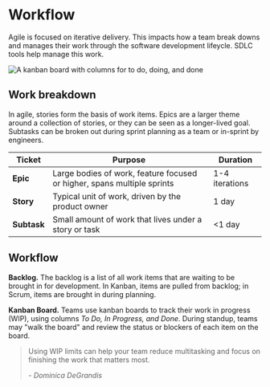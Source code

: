 # Workflow
Agile is focused on iterative delivery. This impacts how a team break downs and manages their work through the software development lifeycle. SDLC tools help manage this work.

![A kanban board with columns for to do, doing, and done](img3/agile-kanban.svg ':size=1205x483 :class=img-center')

## Work breakdown
In agile, stories form the basis of work items. Epics are a larger theme around a collection of stories, or they can be seen as a longer-lived goal. Subtasks can be broken out during sprint planning as a team or in-sprint by engineers.

| Ticket | Purpose | Duration |
| --- | --- | --- |
| **Epic** | Large bodies of work, feature focused or higher, spans multiple sprints | 1-4 iterations |
| **Story** | Typical unit of work, driven by the product owner | 1 day |
| **Subtask** | Small amount of work that lives under a story or task | <1 day |

## Workflow
**Backlog.** The backlog is a list of all work items that are waiting to be brought in for development. In Kanban, items are pulled from backlog; in Scrum, items are brought in during planning.

**Kanban Board.** Teams use kanban boards to track their work in progress (WIP), using columns *To Do, In Progress, and Done*. During standup, teams may "walk the board" and review the status or blockers of each item on the board.

> Using WIP limits can help your team reduce multitasking and focus on finishing the work that matters most.
>
> _- Dominica DeGrandis_
